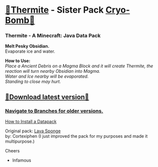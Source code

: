 # [🎥Thermite](https://youtu.be/_JLxFoCW2iE) - Sister Pack [Cryo-Bomb🔗](https://github.com/InfamousMusicify/Cryo-Bomb/) 
### Thermite - A Minecraft: Java Data Pack  
__Melt Pesky Obsidian.__   
Evaporate ice and water.   

__How to Use:__  
_Place a Ancient Debris on a Magma Block and it will create Thermite, the reaction will turn nearby Obsidian into Magma.  
Water and Ice nearby will be evaporated.  
Standing to close may hurt._  

## [🔗Download latest version🔗](https://github.com/InfamousMusicify/Thermite/archive/refs/heads/main.zip)

### [Navigate to Branches for older versions.](https://github.com/InfamousMusicify/Thermite/branches)   
[How to Install a Datapack](https://www.youtube.com/watch?v=4Dxzw12TQcg) 

Original pack: [Lava Sponge](https://www.planetminecraft.com/data-pack/lava-sponges-1-16/)  
by: Cortexiphen
(I just improved the pack for my purposes and made it multipurpose.)  


Cheers  
- Infamous  
